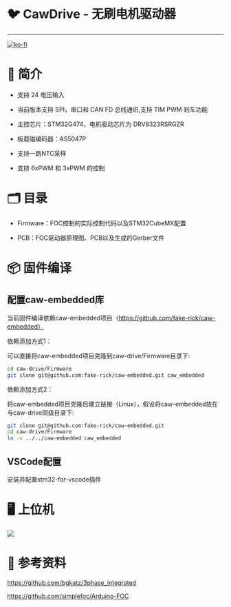 # 🐦 CawDrive - 无刷电机驱动器

---

[![ko-fi](https://ko-fi.com/img/githubbutton_sm.svg)](https://ko-fi.com/H2H3PQZVW)

# 🚀 简介

- 支持 24 电压输入

- 当前版本支持 SPI，串口和 CAN FD 总线通讯,支持 TIM PWM 刹车功能

- 主控芯片：STM32G474，电机驱动芯片为 DRV8323RSRGZR

- 板载磁编码器：AS5047P

- 支持一路NTC采样

- 支持 6xPWM 和 3xPWM 的控制

# 🗂️ 目录

* Firmware：FOC控制的实际控制代码以及STM32CubeMX配置

* PCB：FOC驱动器原理图、PCB以及生成的Gerber文件

# 📦 固件编译

## 配置caw-embedded库

当前固件编译依赖caw-embedded项目（https://github.com/fake-rick/caw-embedded）

依赖添加方式1：

可以直接将caw-embedded项目克隆到caw-drive/Firmware目录下:

```bash
cd caw-drive/Firmware
git clone git@github.com:fake-rick/caw-embedded.git caw_embedded
```

依赖添加方式2：

将caw-embedded项目克隆后建立链接（Linux），假设将caw-embedded放在与caw-drive同级目录下:

```bash
git clone git@github.com:fake-rick/caw-embedded.git
cd caw-drive/Firmware
ln -s ../../caw-embedded caw_embedded
```

## VSCode配置

安装并配置stm32-for-vscode插件

# 🖥️ 上位机

![](https://github.com/fake-rick/caw-drive/blob/master/Docs/imgs/cawstudio.png)

# 📝 参考资料

https://github.com/bgkatz/3phase_integrated

https://github.com/simplefoc/Arduino-FOC

